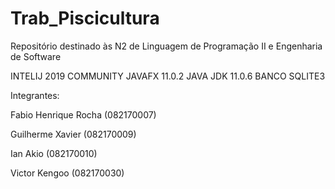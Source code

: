# Trab_Piscicultura
Repositório destinado às N2 de Linguagem de Programação II e Engenharia de Software

INTELIJ 2019 COMMUNITY 
JAVAFX 11.0.2 
JAVA JDK 11.0.6 
BANCO SQLITE3


Integrantes:

Fabio Henrique Rocha  (082170007)

Guilherme Xavier      (082170009)

Ian Akio              (082170010)

Victor Kengoo         (082170030)
